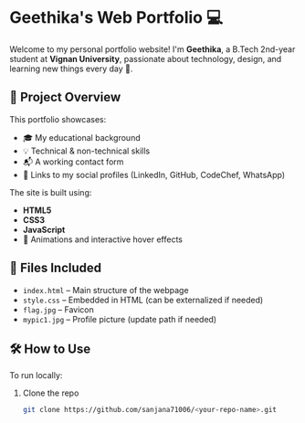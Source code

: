 #  Geethika's Web Portfolio 💻

Welcome to my personal portfolio website! I'm **Geethika**, a B.Tech 2nd-year student at **Vignan University**, passionate about technology, design, and learning new things every day 🚀.

## 📌 Project Overview

This portfolio showcases:
- 🎓 My educational background
- 💡 Technical & non-technical skills
- 📬 A working contact form
- 🔗 Links to my social profiles (LinkedIn, GitHub, CodeChef, WhatsApp)

The site is built using:
- **HTML5**
- **CSS3**
- **JavaScript**
- 🎨 Animations and interactive hover effects

## 📁 Files Included

- `index.html` – Main structure of the webpage
- `style.css` – Embedded in HTML (can be externalized if needed)
- `flag.jpg` – Favicon
- `mypic1.jpg` – Profile picture (update path if needed)

## 🛠️ How to Use

To run locally:
1. Clone the repo  
   ```bash
   git clone https://github.com/sanjana71006/<your-repo-name>.git
